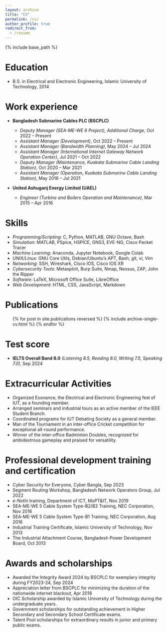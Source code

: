 ```yaml
---
layout: archive
title: "CV"
permalink: /cv/
author_profile: true
redirect_from:
  - /resume
---
```


{% include base_path %}

Education
======
* B.S. in Electrical and Electronic Engineering, Islamic University of Technology, 2014

Work experience
======
* **Bangladesh Submarine Cables PLC (BSCPLC)**
  * _Deputy Manager (SEA-ME-WE 6 Project), Additional Charge_, Oct 2022 – Present
  * _Assistant Manager (Development)_, Oct 2022 – Present
  * _Assistant Manager (Bandwidth Planning)_, May 2024 – Jul 2024
  * _Assistant Manager (International Internet Gateway Network Operation Center)_, Jul 2021 – Oct 2022
  * _Deputy Manager (Maintenance, Kuakata Submarine Cable Landing Station)_, Oct 2020 – Mar 2021
  * _Assistant Manager (Operation, Kuakata Submarine Cable Landing Station)_, May 2016 – Jul 2021

* **United Ashuganj Energy Limited (UAEL)**
  * _Engineer (Turbine and Boilers Operation and Maintenance)_, Mar 2015 – Apr 2016
  
Skills
======
* _Programming/Scripting_: C, Python, MATLAB, GNU Octave, Bash
* _Simulation_: MATLAB, PSpice, HSPICE, GNS3, EVE-NG, Cisco Packet Tracer
* _Machine Learning_: Anaconda, Jupyter Notebook, Google Colab
* _UNIX/Linux_: GNU Core Utils, Debian/Ubuntu’s APT, Bash, git, vi, Vim
* _Networking_: SSH, Wireshark, Cisco IOS, Cisco IOS XR
* _Cybersecurity Tools_: Metasploit, Burp Suite, Nmap, Nessus, ZAP, John the Ripper
* _Software_: LaTeX, Microsoft Office Suite, LibreOffice
* _Web Development_: HTML, CSS, JavaScript, Markdown

Publications
======
  <ul>{% for post in site.publications reversed %}
    {% include archive-single-cv.html %}
  {% endfor %}</ul>
  
Test score
======
* **IELTS Overall Band 8.0** _(Listening 8.5, Reading 8.0, Writing 7.5, Speaking 7.0)_, Sep 2024

Extracurricular Activities
======
* Organized Esonance, the Electrical and Electronic Engineering fest of IUT, as a founding member.
* Arranged seminars and industrial tours as an active member of the IEEE Student Branch.
* Coordinated programs for IUT Debating Society as a general member.
* Man of the Tournament in an inter-office Cricket competition for exceptional all-round performance.
* Winner of the inter-office Badminton Doubles, recognized for ambidextrous gameplay and praised for versatility.

Professional development training and certification
======
* Cyber Security for Everyone, Cyber Bangla, Sep 2023
* Segment Routing Workshop, Bangladesh Network Operators Group, Jul 2022
* e-Nothi training, Department of ICT, MoPT&IT, Nov 2019
* SEA-ME-WE 5 Cable System Type-B2/B3 Training, NEC Corporation, Nov 2016
* SEA-ME-WE 5 Cable System Type-B1 Training, NEC Corporation, Aug 2016
* Industrial Training Certificate, Islamic University of Technology, Nov 2013
* The Industrial Attachment Course, Bangladesh Power Development Board, Oct 2013

Awards and scholarships
======
* Awarded the Integrity Award 2024 by BSCPLC for exemplary integrity during FY2023-24, Sep 2024
* Appreciation letter from BSCPLC for minimizing the duration of the nationwide internet blackout, Apr 2018
* OIC Scholarship awarded by Islamic University of Technology during the undergraduate years.
* Government scholarships for outstanding achievement in Higher Secondary and Secondary School Certificate exams.
* Talent Pool scholarships for extraordinary results in junior and primary public exams. 